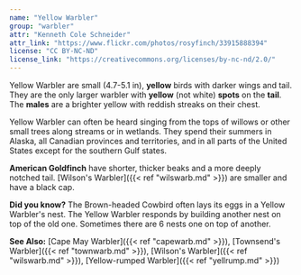 ```yaml
---
name: "Yellow Warbler"
group: "warbler"
attr: "Kenneth Cole Schneider"
attr_link: "https://www.flickr.com/photos/rosyfinch/33915888394"
license: "CC BY-NC-ND"
license_link: "https://creativecommons.org/licenses/by-nc-nd/2.0/"
---
```

Yellow Warbler are small (4.7-5.1 in), **yellow** birds with darker wings and tail. They are the only larger warbler with **yellow** (not white) **spots** on the **tail**. The **males** are a brighter yellow with reddish streaks on their chest. 

Yellow Warbler can often be heard singing from the tops of willows or other small trees along streams or in wetlands. They spend their summers in Alaska, all Canadian provinces and territories, and in all parts of the United States except for the southern Gulf states.

**American Goldfinch** have shorter, thicker beaks and a more deeply notched tail. [Wilson's Warbler]({{< ref "wilswarb.md" >}}) are smaller and have a black cap.

**Did you know?** The Brown-headed Cowbird often lays its eggs in a Yellow Warbler's nest. The Yellow Warbler responds by building another nest on top of the old one. Sometimes there are 6 nests one on top of another.

<!-- generated, do not edit -->
**See Also:**
[Cape May Warbler]({{< ref "capewarb.md" >}}),
[Townsend's Warbler]({{< ref "townwarb.md" >}}),
[Wilson's Warbler]({{< ref "wilswarb.md" >}}),
[Yellow-rumped Warbler]({{< ref "yellrump.md" >}})
